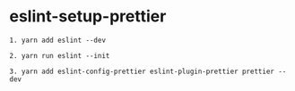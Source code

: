 
# eslint-setup-prettier

```
1. yarn add eslint --dev

2. yarn run eslint --init

3. yarn add eslint-config-prettier eslint-plugin-prettier prettier --dev
```
